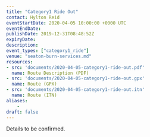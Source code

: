 ```yaml
---
title: "Category1 Ride Out"
contact: Hylton Reid
eventStartDate: 2020-04-05 10:00:00 +0000 UTC
eventEndDate:
publishDate: 2019-12-31T08:48:52Z
expiryDate:
description:
event_types: ["category1_ride"] 
venue: "seaton-burn-services.md"
resources:
- src: 'documents/2020-04-05-category1-ride-out.pdf'
  name: Route Description (PDF)
- src: 'documents/2020-04-05-category1-ride-out.gpx'
  name: Route (GPX)
- src: 'documents/2020-04-05-category1-ride-out.itn'
  name: Route (ITN)
aliases:
    - 
draft: false
---
```


Details to be confirmed.